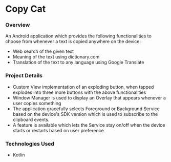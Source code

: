 # Copy Cat

### Overview

An Android application which provides the following functionalities to choose from whenever a text is copied anywhere on the device:

- Web search of the given text
- Meaning of the text using dictionary.com
- Translation of the text to any language using Google Translate


### Project Details 

- Custom View implementation of an exploding button, when tapped explodes into three more buttons with the above functionalities 
- Window Manager is used to display an Overlay that appears whenever a user copies something
- The application gracefully selects Foreground or Background Service based on the device's SDK version which is used to subscribe to the clipboard events.
- A feature is available which lets the Service stay on/off when the device starts or restarts based on user preference


### Technologies Used

- Kotlin
